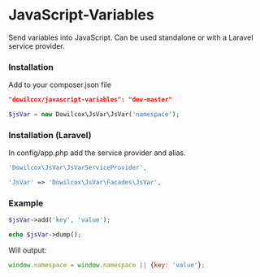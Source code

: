 JavaScript-Variables
============
Send variables into JavaScript. Can be used standalone or with a Laravel service provider.

### Installation
Add to your composer.json file
```json
"dowilcox/javascript-variables": "dev-master"
```

```php
$jsVar = new Dowilcox\JsVar\JsVar('namespace');
```

### Installation (Laravel)

In config/app.php add the service provider and alias.

```php
'Dowilcox\JsVar\JsVarServiceProvider',
```

```php
'JsVar' => 'Dowilcox\JsVar\Facades\JsVar',
```

### Example

```php
$jsVar->add('key', 'value');

echo $jsVar->dump();
```

Will output:
```javascript
window.namespace = window.namespace || {key: 'value'};
```
